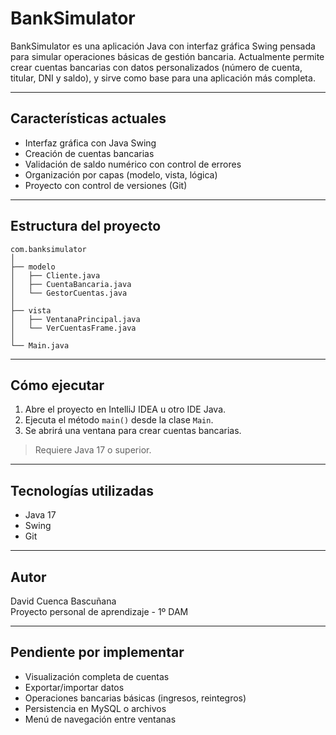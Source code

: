 # BankSimulator

BankSimulator es una aplicación Java con interfaz gráfica Swing pensada para simular operaciones básicas de gestión bancaria. Actualmente permite crear cuentas bancarias con datos personalizados (número de cuenta, titular, DNI y saldo), y sirve como base para una aplicación más completa.

---

## Características actuales

- Interfaz gráfica con Java Swing
- Creación de cuentas bancarias
- Validación de saldo numérico con control de errores
- Organización por capas (modelo, vista, lógica)
- Proyecto con control de versiones (Git)

---

## Estructura del proyecto

```
com.banksimulator
│
├── modelo
│   ├── Cliente.java
│   ├── CuentaBancaria.java
│   └── GestorCuentas.java
│
├── vista
│   ├── VentanaPrincipal.java
│   └── VerCuentasFrame.java
│
└── Main.java
```

---

## Cómo ejecutar

1. Abre el proyecto en IntelliJ IDEA u otro IDE Java.
2. Ejecuta el método `main()` desde la clase `Main`.
3. Se abrirá una ventana para crear cuentas bancarias.

> Requiere Java 17 o superior.

---

## Tecnologías utilizadas

- Java 17
- Swing
- Git

---

## Autor

David Cuenca Bascuñana  
Proyecto personal de aprendizaje - 1º DAM

---

## Pendiente por implementar

- Visualización completa de cuentas
- Exportar/importar datos
- Operaciones bancarias básicas (ingresos, reintegros)
- Persistencia en MySQL o archivos
- Menú de navegación entre ventanas

